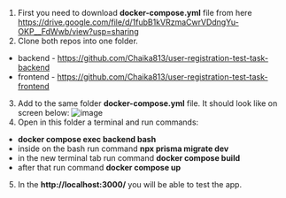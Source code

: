 1. First you need to download **docker-compose.yml** file from here https://drive.google.com/file/d/1fubB1kVRzmaCwrVDdngYu-OKP__FdWwb/view?usp=sharing
2. Clone both repos into one folder. 
- backend - https://github.com/Chaika813/user-registration-test-task-backend
- frontend - https://github.com/Chaika813/user-registration-test-task-frontend
3. Add to the same folder **docker-compose.yml** file. It should look like on screen below:
![image](https://github.com/Chaika813/user-registration-test-task-backend/assets/61594007/c856b616-d43f-4582-a2da-4c71e5f5ee05)
4. Open in this folder a terminal and run commands:
  - **docker compose exec backend bash**
  - inside on the bash run command **npx prisma migrate dev**
  - in the new terminal tab run command **docker compose build**
  - after that run command **docker compose up**
5. In the **http://localhost:3000/** you will be able to test the app. 
